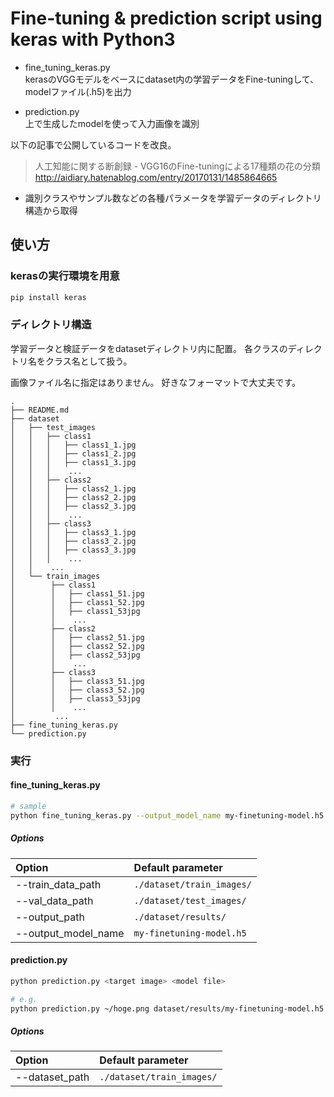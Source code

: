 # Fine-tuning & prediction script using keras with Python3

* fine_tuning_keras.py  
kerasのVGGモデルをベースにdataset内の学習データをFine-tuningして、modelファイル(.h5)を出力

* prediction.py  
上で生成したmodelを使って入力画像を識別


以下の記事で公開しているコードを改良。  
> 人工知能に関する断創録 - VGG16のFine-tuningによる17種類の花の分類
> <http://aidiary.hatenablog.com/entry/20170131/1485864665>

* 識別クラスやサンプル数などの各種パラメータを学習データのディレクトリ構造から取得


## 使い方
### kerasの実行環境を用意

```bash
pip install keras
```

### ディレクトリ構造
学習データと検証データをdatasetディレクトリ内に配置。
各クラスのディレクトリ名をクラス名として扱う。

画像ファイル名に指定はありません。
好きなフォーマットで大丈夫です。

```
.
├── README.md
├── dataset
│   ├── test_images
│   │   ├── class1
│   │   │   ├── class1_1.jpg
│   │   │   ├── class1_2.jpg
│   │   │   ├── class1_3.jpg
│   │   │    ...
│   │   ├── class2
│   │   │   ├── class2_1.jpg
│   │   │   ├── class2_2.jpg
│   │   │   ├── class2_3.jpg
│   │   │    ...
│   │   ├── class3
│   │   │   ├── class3_1.jpg
│   │   │   ├── class3_2.jpg
│   │   │   ├── class3_3.jpg
│   │   │    ...
│   │    ...
│   └── train_images
│        ├── class1
│        │   ├── class1_51.jpg
│        │   ├── class1_52.jpg
│        │   ├── class1_53jpg
│        │    ...
│        ├── class2
│        │   ├── class2_51.jpg
│        │   ├── class2_52.jpg
│        │   ├── class2_53jpg
│        │    ...
│        ├── class3
│        │   ├── class3_51.jpg
│        │   ├── class3_52.jpg
│        │   ├── class3_53jpg
│        │    ...
│         ...
├── fine_tuning_keras.py
└── prediction.py
```

### 実行

#### fine_tuning_keras.py

```bash
# sample
python fine_tuning_keras.py --output_model_name my-finetuning-model.h5
```

##### Options

| Option              | Default parameter         |
|:--------------------|:--------------------------|
| --train_data_path   | `./dataset/train_images/` |
| --val_data_path     | `./dataset/test_images/`  |
| --output_path       | `./dataset/results/`      |
| --output_model_name | `my-finetuning-model.h5`  |



#### prediction.py

```bash
python prediction.py <target image> <model file>

# e.g.
python prediction.py ~/hoge.png dataset/results/my-finetuning-model.h5
```

##### Options

| Option              | Default parameter         |
|:--------------------|:--------------------------|
| --dataset_path      | `./dataset/train_images/` |

